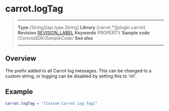# carrot.logTag

> --------------------- ------------------------------------------------------------------------------------------
> __Type__              [String][api.type.String]
> __Library__           [carrot.*][plugin.carrot]
> __Revision__          [REVISION_LABEL](REVISION_URL)
> __Keywords__          PROPERTY
> __Sample code__       */CoronaSDK/SampleCode/*
> __See also__          
> --------------------- ------------------------------------------------------------------------------------------

## Overview
The prefix added to all Carrot log messages. This can be changed to a custom string, or logging can be disabled by setting this to 'nil'.

## Example

``````lua
carrot.logTag = "[Custom Carrot Log Tag]"

``````
